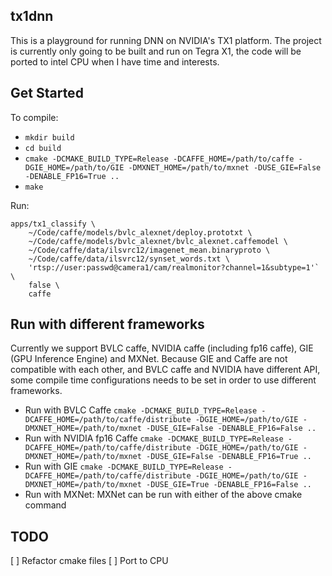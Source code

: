 ## tx1dnn

This is a playground for running DNN on NVIDIA's TX1 platform. The project is currently only going to be built and run on Tegra X1, the code will be ported to intel CPU when I have time and interests. 

## Get Started

To compile:

* `mkdir build`
* `cd build`
* `cmake -DCMAKE_BUILD_TYPE=Release -DCAFFE_HOME=/path/to/caffe -DGIE_HOME=/path/to/GIE -DMXNET_HOME=/path/to/mxnet -DUSE_GIE=False -DENABLE_FP16=True ..`
* `make`

Run:
```
apps/tx1_classify \
    ~/Code/caffe/models/bvlc_alexnet/deploy.prototxt \
    ~/Code/caffe/models/bvlc_alexnet/bvlc_alexnet.caffemodel \
    ~/Code/caffe/data/ilsvrc12/imagenet_mean.binaryproto \
    ~/Code/caffe/data/ilsvrc12/synset_words.txt \
    'rtsp://user:passwd@camera1/cam/realmonitor?channel=1&subtype=1'` \
    false \
    caffe
```

## Run with different frameworks

Currently we support BVLC caffe, NVIDIA caffe (including fp16 caffe), GIE (GPU Inference Engine) and MXNet. Because GIE and Caffe are not compatible with each other, and BVLC caffe and NVIDIA have different API, some compile time configurations needs to be set in order to use different frameworks.

* Run with BVLC Caffe
  `cmake -DCMAKE_BUILD_TYPE=Release -DCAFFE_HOME=/path/to/caffe/distribute -DGIE_HOME=/path/to/GIE -DMXNET_HOME=/path/to/mxnet -DUSE_GIE=False -DENABLE_FP16=False ..`
* Run with NVIDIA fp16 Caffe
  `cmake -DCMAKE_BUILD_TYPE=Release -DCAFFE_HOME=/path/to/caffe/distribute -DGIE_HOME=/path/to/GIE -DMXNET_HOME=/path/to/mxnet -DUSE_GIE=False -DENABLE_FP16=True ..`
* Run with GIE
  `cmake -DCMAKE_BUILD_TYPE=Release -DCAFFE_HOME=/path/to/caffe/distribute -DGIE_HOME=/path/to/GIE -DMXNET_HOME=/path/to/mxnet -DUSE_GIE=True -DENABLE_FP16=False ..`
* Run with MXNet: MXNet can be run with either of the above cmake command

## TODO

[ ] Refactor cmake files
[ ] Port to CPU
